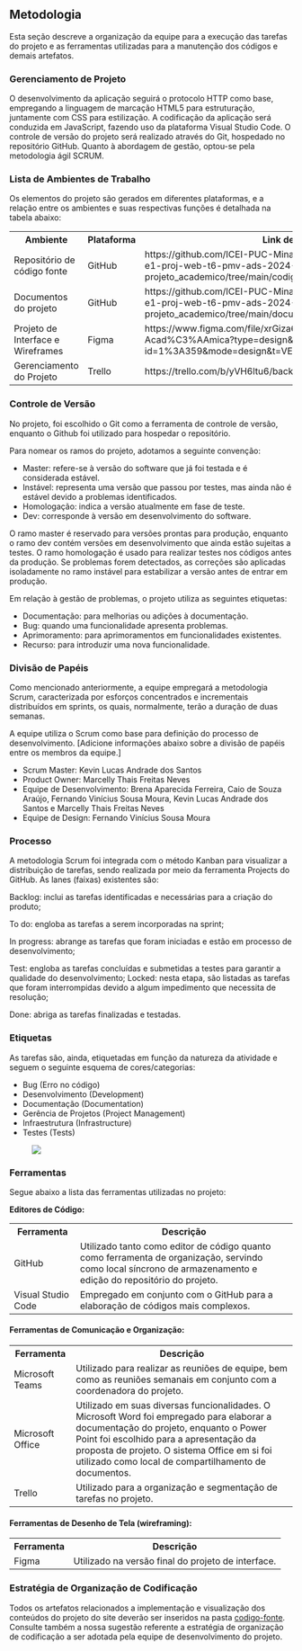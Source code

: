 
## Metodologia

Esta seção descreve a organização da equipe para a execução das tarefas do projeto e as ferramentas utilizadas para a manutenção dos códigos e demais artefatos.


### Gerenciamento de Projeto

O desenvolvimento da aplicação seguirá o protocolo HTTP como base, empregando a linguagem de marcação HTML5 para estruturação, juntamente com CSS para estilização. A codificação da aplicação será conduzida em JavaScript, fazendo uso da plataforma Visual Studio Code. O controle de versão do projeto será realizado através do Git, hospedado no repositório GitHub. Quanto à abordagem de gestão, optou-se pela metodologia ágil SCRUM.

### Lista de Ambientes de Trabalho 
Os elementos do projeto são gerados em diferentes plataformas, e a relação entre os ambientes e suas respectivas funções é detalhada na tabela abaixo:

<table width="100%">
  <tr>
    <th>Ambiente</th>
    <th>Plataforma</th>
    <th>Link de Acesso</th>
  </tr>
  <tr>
    <td>Repositório de código fonte</td>
    <td>GitHub</td>
    <td>https://github.com/ICEI-PUC-Minas-PMV-ADS/pmv-ads-2024-1-e1-proj-web-t6-pmv-ads-2024-1-e1-projeto_academico/tree/main/codigo-fonte</td>
  </tr>
  <tr>
    <td>Documentos do projeto</td>
    <td>GitHub</td>
    <td>https://github.com/ICEI-PUC-Minas-PMV-ADS/pmv-ads-2024-1-e1-proj-web-t6-pmv-ads-2024-1-e1-projeto_academico/tree/main/documentos</td>
  </tr>
    <tr>
    <td>Projeto de Interface e Wireframes</td>
    <td>Figma</td>
    <td>https://www.figma.com/file/xrGiza6A09orfFahLinKxq/Gest%C3%A3o-Acad%C3%AAmica?type=design&node-id=1%3A359&mode=design&t=VETJNO4vXttPCAZ8-1</td>
  </tr>
    <tr>
    <td>Gerenciamento do Projeto</td>
    <td>Trello</td>
    <td>https://trello.com/b/yVH6ltu6/backlog</td>
  </tr>
</table>

### Controle de Versão 

No projeto, foi escolhido o Git como a ferramenta de controle de versão, enquanto o Github foi utilizado para hospedar o repositório. 

Para nomear os ramos do projeto, adotamos a seguinte convenção: 

<ul>
  <li>Master: refere-se à versão do software que já foi testada e é considerada estável.</li>
  <li>Instável: representa uma versão que passou por testes, mas ainda não é estável devido a problemas identificados.</li>
  <li>Homologação: indica a versão atualmente em fase de teste.</li>
  <li>Dev: corresponde à versão em desenvolvimento do software.</li>
</ul>

O ramo master é reservado para versões prontas para produção, enquanto o ramo dev contém versões em desenvolvimento que ainda estão sujeitas a testes. O ramo homologação é usado para realizar testes nos códigos antes da produção. Se problemas forem detectados, as correções são aplicadas isoladamente no ramo instável para estabilizar a versão antes de entrar em produção. 

Em relação à gestão de problemas, o projeto utiliza as seguintes etiquetas: 

<ul>
  <li>Documentação: para melhorias ou adições à documentação.</li>
  <li>Bug: quando uma funcionalidade apresenta problemas.</li> 
  <li>Aprimoramento: para aprimoramentos em funcionalidades existentes.</li>
  <li>Recurso: para introduzir uma nova funcionalidade.</li>
</ul>

### Divisão de Papéis

Como mencionado anteriormente, a equipe empregará a metodologia Scrum, caracterizada por esforços concentrados e incrementais distribuídos em sprints, os quais, normalmente, terão a duração de duas semanas.

A equipe utiliza o Scrum como base para definição do processo de desenvolvimento.
[Adicione informações abaixo sobre a divisão de papéis entre os membros da equipe.]
- Scrum Master: 
   Kevin Lucas Andrade dos Santos
- Product Owner: 
    Marcelly Thais Freitas Neves
- Equipe de Desenvolvimento: Brena Aparecida Ferreira, Caio de Souza Araújo, Fernando Vinícius Sousa Moura, Kevin Lucas Andrade dos Santos e Marcelly Thais Freitas Neves
- Equipe de Design: 
    Fernando Vinícius Sousa Moura

### Processo

A metodologia Scrum foi integrada com o método Kanban para visualizar a distribuição de tarefas, sendo realizada por meio da ferramenta Projects do GitHub. As lanes (faixas) existentes são: 

Backlog: inclui as tarefas identificadas e necessárias para a criação do produto; 

To do: engloba as tarefas a serem incorporadas na sprint; 

In progress: abrange as tarefas que foram iniciadas e estão em processo de desenvolvimento; 

Test: engloba as tarefas concluídas e submetidas a testes para garantir a qualidade do desenvolvimento; 
Locked: nesta etapa, são listadas as tarefas que foram interrompidas devido a algum impedimento que necessita de resolução; 

Done: abriga as tarefas finalizadas e testadas.

### Etiquetas
<p>As tarefas são, ainda, etiquetadas em função da natureza da atividade e seguem o seguinte esquema de cores/categorias:</p>

<ul>
  <li>Bug (Erro no código)</li>
  <li>Desenvolvimento (Development)</li>
  <li>Documentação (Documentation)</li>
  <li>Gerência de Projetos (Project Management)</li>
  <li>Infraestrutura (Infrastructure)</li>
  <li>Testes (Tests)</li>
</ul>

<figure> 
  <img src="https://user-images.githubusercontent.com/100447878/164068979-9eed46e1-9b44-461e-ab88-c2388e6767a1.png">
</figure> 
  
### Ferramentas

<p>Segue abaixo a lista das ferramentas utilizadas no projeto:</p>

**Editores de Código:**

<table width="100%">
  <tr>
    <th>Ferramenta</th>
    <th>Descrição</th>
  </tr>
  <tr>
    <td>GitHub</td>
    <td>Utilizado tanto como editor de código quanto como ferramenta de organização, servindo como local síncrono de armazenamento e edição do repositório do projeto.</td>
  </tr>
  <tr>
    <td>Visual Studio Code</td>
    <td>Empregado em conjunto com o GitHub para a elaboração de códigos mais complexos.</td>
  </tr>
</table>

<p>

<h4><b>Ferramentas de Comunicação e Organização:</h4></b>

<table width="100%">
  <tr>
    <th>Ferramenta</th>
    <th>Descrição</th>
  </tr>
  <tr>
    <td>Microsoft Teams</td>
    <td>Utilizado para realizar as reuniões de equipe, bem como as reuniões semanais em conjunto com a coordenadora do projeto.</td>
  </tr>
  <tr>
    <td>Microsoft Office</td>
    <td>Utilizado em suas diversas funcionalidades. O Microsoft Word foi empregado para elaborar a documentação do projeto, enquanto o Power Point foi escolhido para a apresentação da proposta de projeto. O sistema Office em si foi utilizado como local de compartilhamento de documentos.</td>
  </tr>
    <tr>
    <td>Trello</td>
    <td>Utilizado para a organização e segmentação de tarefas no projeto.</td>
  </tr>
</table>
<p>
<h4><b>Ferramentas de Desenho de Tela (wireframing):</h4></b>

<table width="100%">
  <tr>
    <th>Ferramenta</th>
    <th>Descrição</th>
  </tr>
  <tr>
    <td>Figma</td>
    <td>Utilizado na versão final do projeto de interface.</td>
  </tr>
</table>

### Estratégia de Organização de Codificação 

Todos os artefatos relacionados a implementação e visualização dos conteúdos do projeto do site deverão ser inseridos na pasta [codigo-fonte](http://https://github.com/ICEI-PUC-Minas-PMV-ADS/WebApplicationProject-Template-v2/tree/main/codigo-fonte). Consulte também a nossa sugestão referente a estratégia de organização de codificação a ser adotada pela equipe de desenvolvimento do projeto.
